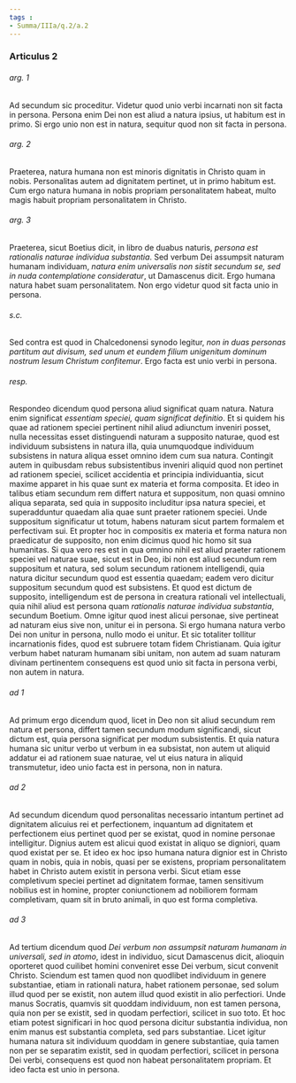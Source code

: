 ```yaml
---
tags : 
- Summa/IIIa/q.2/a.2
---
```


### Articulus 2

###### arg. 1
Ad secundum sic proceditur. Videtur quod unio verbi incarnati non sit facta in persona. Persona enim Dei non est aliud a natura ipsius, ut habitum est in primo. Si ergo unio non est in natura, sequitur quod non sit facta in persona.

###### arg. 2
Praeterea, natura humana non est minoris dignitatis in Christo quam in nobis. Personalitas autem ad dignitatem pertinet, ut in primo habitum est. Cum ergo natura humana in nobis propriam personalitatem habeat, multo magis habuit propriam personalitatem in Christo.

###### arg. 3
Praeterea, sicut Boetius dicit, in libro de duabus naturis, *persona est rationalis naturae individua substantia*. Sed verbum Dei assumpsit naturam humanam individuam, *natura enim universalis non sistit secundum se, sed in nuda contemplatione consideratur*, ut Damascenus dicit. Ergo humana natura habet suam personalitatem. Non ergo videtur quod sit facta unio in persona.

###### s.c.
Sed contra est quod in Chalcedonensi synodo legitur, *non in duas personas partitum aut divisum, sed unum et eundem filium unigenitum dominum nostrum Iesum Christum confitemur*. Ergo facta est unio verbi in persona.

###### resp.
Respondeo dicendum quod persona aliud significat quam natura. Natura enim significat *essentiam speciei, quam significat definitio*. Et si quidem his quae ad rationem speciei pertinent nihil aliud adiunctum inveniri posset, nulla necessitas esset distinguendi naturam a supposito naturae, quod est individuum subsistens in natura illa, quia unumquodque individuum subsistens in natura aliqua esset omnino idem cum sua natura. Contingit autem in quibusdam rebus subsistentibus inveniri aliquid quod non pertinet ad rationem speciei, scilicet accidentia et principia individuantia, sicut maxime apparet in his quae sunt ex materia et forma composita. Et ideo in talibus etiam secundum rem differt natura et suppositum, non quasi omnino aliqua separata, sed quia in supposito includitur ipsa natura speciei, et superadduntur quaedam alia quae sunt praeter rationem speciei. Unde suppositum significatur ut totum, habens naturam sicut partem formalem et perfectivam sui. Et propter hoc in compositis ex materia et forma natura non praedicatur de supposito, non enim dicimus quod hic homo sit sua humanitas. Si qua vero res est in qua omnino nihil est aliud praeter rationem speciei vel naturae suae, sicut est in Deo, ibi non est aliud secundum rem suppositum et natura, sed solum secundum rationem intelligendi, quia natura dicitur secundum quod est essentia quaedam; eadem vero dicitur suppositum secundum quod est subsistens. Et quod est dictum de supposito, intelligendum est de persona in creatura rationali vel intellectuali, quia nihil aliud est persona quam *rationalis naturae individua substantia*, secundum Boetium. Omne igitur quod inest alicui personae, sive pertineat ad naturam eius sive non, unitur ei in persona. Si ergo humana natura verbo Dei non unitur in persona, nullo modo ei unitur. Et sic totaliter tollitur incarnationis fides, quod est subruere totam fidem Christianam. Quia igitur verbum habet naturam humanam sibi unitam, non autem ad suam naturam divinam pertinentem consequens est quod unio sit facta in persona verbi, non autem in natura.

###### ad 1
Ad primum ergo dicendum quod, licet in Deo non sit aliud secundum rem natura et persona, differt tamen secundum modum significandi, sicut dictum est, quia persona significat per modum subsistentis. Et quia natura humana sic unitur verbo ut verbum in ea subsistat, non autem ut aliquid addatur ei ad rationem suae naturae, vel ut eius natura in aliquid transmutetur, ideo unio facta est in persona, non in natura.

###### ad 2
Ad secundum dicendum quod personalitas necessario intantum pertinet ad dignitatem alicuius rei et perfectionem, inquantum ad dignitatem et perfectionem eius pertinet quod per se existat, quod in nomine personae intelligitur. Dignius autem est alicui quod existat in aliquo se digniori, quam quod existat per se. Et ideo ex hoc ipso humana natura dignior est in Christo quam in nobis, quia in nobis, quasi per se existens, propriam personalitatem habet in Christo autem existit in persona verbi. Sicut etiam esse completivum speciei pertinet ad dignitatem formae, tamen sensitivum nobilius est in homine, propter coniunctionem ad nobiliorem formam completivam, quam sit in bruto animali, in quo est forma completiva.

###### ad 3
Ad tertium dicendum quod *Dei verbum non assumpsit naturam humanam in universali, sed in atomo*, idest in individuo, sicut Damascenus dicit, alioquin oporteret quod cuilibet homini conveniret esse Dei verbum, sicut convenit Christo. Sciendum est tamen quod non quodlibet individuum in genere substantiae, etiam in rationali natura, habet rationem personae, sed solum illud quod per se existit, non autem illud quod existit in alio perfectiori. Unde manus Socratis, quamvis sit quoddam individuum, non est tamen persona, quia non per se existit, sed in quodam perfectiori, scilicet in suo toto. Et hoc etiam potest significari in hoc quod persona dicitur substantia individua, non enim manus est substantia completa, sed pars substantiae. Licet igitur humana natura sit individuum quoddam in genere substantiae, quia tamen non per se separatim existit, sed in quodam perfectiori, scilicet in persona Dei verbi, consequens est quod non habeat personalitatem propriam. Et ideo facta est unio in persona.

